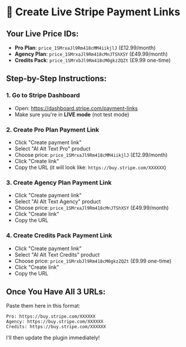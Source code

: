 # 🚀 Create Live Stripe Payment Links

## Your Live Price IDs:
- **Pro Plan**: `price_1SMrxaJl9Rm418cMM4iikjlJ` (£12.99/month)
- **Agency Plan**: `price_1SMrxaJl9Rm418cMnJTShXSY` (£49.99/month)  
- **Credits Pack**: `price_1SMrxbJl9Rm418cM0gkzZQZt` (£9.99 one-time)

## Step-by-Step Instructions:

### 1. Go to Stripe Dashboard
- Open: https://dashboard.stripe.com/payment-links
- Make sure you're in **LIVE mode** (not test mode)

### 2. Create Pro Plan Payment Link
- Click "Create payment link"
- Select "AI Alt Text Pro" product
- Choose price: `price_1SMrxaJl9Rm418cMM4iikjlJ` (£12.99/month)
- Click "Create link"
- Copy the URL (it will look like: `https://buy.stripe.com/XXXXXX`)

### 3. Create Agency Plan Payment Link
- Click "Create payment link"
- Select "AI Alt Text Agency" product
- Choose price: `price_1SMrxaJl9Rm418cMnJTShXSY` (£49.99/month)
- Click "Create link"
- Copy the URL

### 4. Create Credits Pack Payment Link
- Click "Create payment link"
- Select "AI Alt Text Credits" product
- Choose price: `price_1SMrxbJl9Rm418cM0gkzZQZt` (£9.99 one-time)
- Click "Create link"
- Copy the URL

## Once You Have All 3 URLs:
Paste them here in this format:
```
Pro: https://buy.stripe.com/XXXXXX
Agency: https://buy.stripe.com/XXXXXX
Credits: https://buy.stripe.com/XXXXXX
```

I'll then update the plugin immediately!
